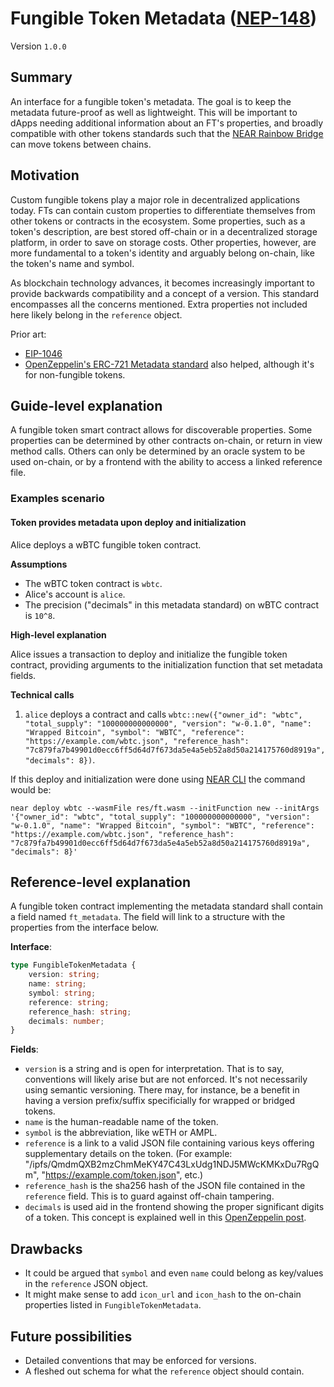 # Fungible Token Metadata ([NEP-148](https://github.com/near/NEPs/discussions/148))

Version `1.0.0`

## Summary
[summary]: #summary

An interface for a fungible token's metadata. The goal is to keep the metadata future-proof as well as lightweight. This will be important to dApps needing additional information about an FT's properties, and broadly compatible with other tokens standards such that the [NEAR Rainbow Bridge](https://near.org/blog/eth-near-rainbow-bridge/) can move tokens between chains.

## Motivation

Custom fungible tokens play a major role in decentralized applications today. FTs can contain custom properties to differentiate themselves from other tokens or contracts in the ecosystem. Some properties, such as a token's description, are best stored off-chain or in a decentralized storage platform, in order to save on storage costs. Other properties, however, are more fundamental to a token's identity and arguably belong on-chain, like the token's name and symbol.

As blockchain technology advances, it becomes increasingly important to provide backwards compatibility and a concept of a version. This standard encompasses all the concerns mentioned. Extra properties not included here likely belong in the `reference` object.

Prior art:
- [EIP-1046](https://eips.ethereum.org/EIPS/eip-1046)
- [OpenZeppelin's ERC-721 Metadata standard](https://docs.openzeppelin.com/contracts/2.x/api/token/erc721#ERC721Metadata) also helped, although it's for non-fungible tokens.

## Guide-level explanation

A fungible token smart contract allows for discoverable properties. Some properties can be determined by other contracts on-chain, or return in view method calls. Others can only be determined by an oracle system to be used on-chain, or by a frontend with the ability to access a linked reference file.

### Examples scenario

#### Token provides metadata upon deploy and initialization

Alice deploys a wBTC fungible token contract.

**Assumptions**

- The wBTC token contract is `wbtc`.
- Alice's account is `alice`.
- The precision ("decimals" in this metadata standard) on wBTC contract is `10^8`.

**High-level explanation**

Alice issues a transaction to deploy and initialize the fungible token contract, providing arguments to the initialization function that set metadata fields.

**Technical calls**

1. `alice` deploys a contract and calls `wbtc::new({"owner_id": "wbtc", "total_supply": "100000000000000", "version": "w-0.1.0", "name": "Wrapped Bitcoin", "symbol": "WBTC", "reference": "https://example.com/wbtc.json", "reference_hash": "7c879fa7b49901d0ecc6ff5d64d7f673da5e4a5eb52a8d50a214175760d8919a", "decimals": 8})`.

If this deploy and initialization were done using [NEAR CLI](https://docs.near.org/docs/tools/near-cli) the command would be:

    near deploy wbtc --wasmFile res/ft.wasm --initFunction new --initArgs '{"owner_id": "wbtc", "total_supply": "100000000000000", "version": "w-0.1.0", "name": "Wrapped Bitcoin", "symbol": "WBTC", "reference": "https://example.com/wbtc.json", "reference_hash": "7c879fa7b49901d0ecc6ff5d64d7f673da5e4a5eb52a8d50a214175760d8919a", "decimals": 8}'

## Reference-level explanation

A fungible token contract implementing the metadata standard shall contain a field named `ft_metadata`. The field will link to a structure with the properties from the interface below.

**Interface**:

```ts
type FungibleTokenMetadata {
    version: string;
    name: string;
    symbol: string;
    reference: string;
    reference_hash: string;
    decimals: number;
}
```

**Fields**:

- `version` is a string and is open for interpretation. That is to say, conventions will likely arise but are not enforced. It's not necessarily using semantic versioning. There may, for instance, be a benefit in having a version prefix/suffix specificially for wrapped or bridged tokens.
- `name` is the human-readable name of the token.
- `symbol` is the abbreviation, like wETH or AMPL.
- `reference` is a link to a valid JSON file containing various keys offering supplementary details on the token. (For example: "/ipfs/QmdmQXB2mzChmMeKY47C43LxUdg1NDJ5MWcKMKxDu7RgQm", "https://example.com/token.json", etc.)
- `reference_hash` is the sha256 hash of the JSON file contained in the `reference` field. This is to guard against off-chain tampering.
- `decimals` is used aid in the frontend showing the proper significant digits of a token. This concept is explained well in this [OpenZeppelin post](https://docs.openzeppelin.com/contracts/3.x/erc20#a-note-on-decimals).

## Drawbacks

- It could be argued that `symbol` and even `name` could belong as key/values in the `reference` JSON object.
- It might make sense to add `icon_url` and `icon_hash` to the on-chain properties listed in `FungibleTokenMetadata`.

## Future possibilities

- Detailed conventions that may be enforced for versions.
- A fleshed out schema for what the `reference` object should contain.